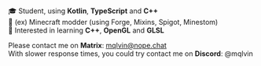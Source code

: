 🎓 Student, using **Kotlin**, **TypeScript** and **C++**
<br>
🔨 (ex) Minecraft modder (using Forge, Mixins, Spigot, Minestom)
<br>
🌱 Interested in learning **C++**, **OpenGL** and **GLSL**
<br>

Please contact me on **Matrix**: mqlvin@nope.chat
<br>With slower response times, you could try contact me on **Discord**: @mqlvin
